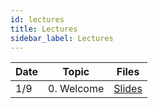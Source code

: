 ```yaml
---
id: lectures
title: Lectures
sidebar_label: Lectures
---
```


| Date  | Topic                        | Files                                |
|-------|------------------------------|--------------------------------------|
| 1/9   | 0. Welcome                   | [Slides](/docs/lec/00-welcome.pdf)   |
